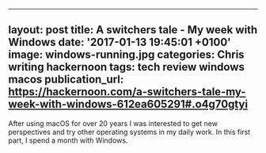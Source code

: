   - --
layout: post
title: A switchers tale - My week with Windows
date: '2017-01-13 19:45:01 +0100'
image: windows-running.jpg
categories: Chris writing hackernoon
tags: tech review windows macos
publication_url: https://hackernoon.com/a-switchers-tale-my-week-with-windows-612ea605291#.o4g70gtyi
---

After using macOS for over 20 years I was interested to get new perspectives and try other operating systems in my daily work. In this first part, I spend a month with Windows.
